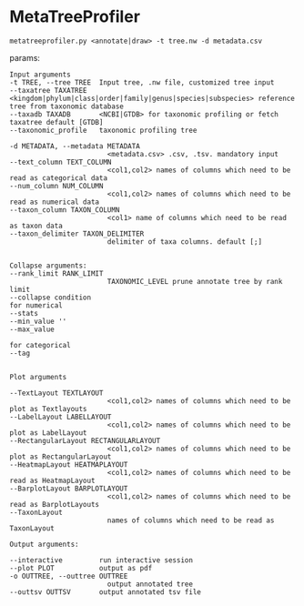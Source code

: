 # MetaTreeProfiler 

```
metatreeprofiler.py <annotate|draw> -t tree.nw -d metadata.csv
```

params:

    Input arguments
    -t TREE, --tree TREE  Input tree, .nw file, customized tree input
    --taxatree TAXATREE   <kingdom|phylum|class|order|family|genus|species|subspecies> reference tree from taxonomic database
    --taxadb TAXADB       <NCBI|GTDB> for taxonomic profiling or fetch taxatree default [GTDB]
    --taxonomic_profile   taxonomic profiling tree

    -d METADATA, --metadata METADATA
                            <metadata.csv> .csv, .tsv. mandatory input
    --text_column TEXT_COLUMN
                            <col1,col2> names of columns which need to be read as categorical data
    --num_column NUM_COLUMN
                            <col1,col2> names of columns which need to be read as numerical data
    --taxon_column TAXON_COLUMN
                            <col1> name of columns which need to be read as taxon data
    --taxon_delimiter TAXON_DELIMITER
                            delimiter of taxa columns. default [;]


    Collapse arguments:
    --rank_limit RANK_LIMIT
                            TAXONOMIC_LEVEL prune annotate tree by rank limit
    --collapse condition
    for numerical
    --stats 
    --min_value ''
    --max_value

    for categorical
    --tag 


    Plot arguments

    --TextLayout TEXTLAYOUT
                            <col1,col2> names of columns which need to be plot as Textlayouts
    --LabelLayout LABELLAYOUT
                            <col1,col2> names of columns which need to be plot as LabelLayout
    --RectangularLayout RECTANGULARLAYOUT
                            <col1,col2> names of columns which need to be plot as RectangularLayout
    --HeatmapLayout HEATMAPLAYOUT
                            <col1,col2> names of columns which need to be read as HeatmapLayout
    --BarplotLayout BARPLOTLAYOUT
                            <col1,col2> names of columns which need to be read as BarplotLayouts
    --TaxonLayout 
                            names of columns which need to be read as TaxonLayout
    
    Output arguments:

    --interactive         run interactive session
    --plot PLOT           output as pdf
    -o OUTTREE, --outtree OUTTREE
                            output annotated tree
    --outtsv OUTTSV       output annotated tsv file